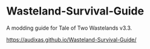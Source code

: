 # Wasteland-Survival-Guide

A modding guide for Tale of Two Wastelands v3.3.

https://audixas.github.io/Wasteland-Survival-Guide/